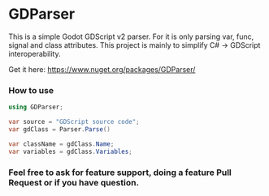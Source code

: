 # GDParser
This is a simple Godot GDScript v2 parser.
For it is only parsing var, func, signal and class attributes.
This project is mainly to simplify C# -> GDScript interoperability.

Get it here: https://www.nuget.org/packages/GDParser/

### How to use
```csharp
using GDParser;

var source = "GDScript source code";
var gdClass = Parser.Parse()

var className = gdClass.Name;
var variables = gdClass.Variables;
```

### Feel free to ask for feature support, doing a feature Pull Request or if you have question.
